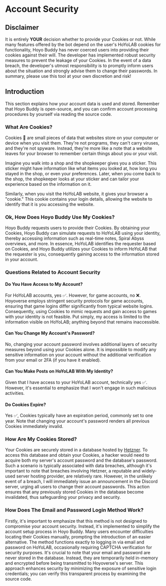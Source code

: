 # Account Security

## Disclaimer

It is entirely **YOUR** decision whether to provide your Cookies or not. While many features offered by the bot depend on the user's HoYoLAB cookies for functionality, Hoyo Buddy has never coerced users into providing their cookies against their will. The developer has implemented robust security measures to prevent the leakage of your Cookies. In the event of a data breach, the developer's utmost responsibility is to promptly inform users about the situation and strongly advise them to change their passwords. In summary, please use this tool at your own discretion and risk!

## Introduction

This section explains how your account data is used and stored. Remember that Hoyo Buddy is open-source, and you can confirm account processing procedures by yourself via reading the source code.

### What Are Cookies?

Cookies 🍪 are small pieces of data that websites store on your computer or device when you visit them. They're not programs, they can't carry viruses, and they're not spyware. Instead, they're more like a note that a website leaves for your browser to remember certain things about you or your visit.

Imagine you walk into a shop and the shopkeeper gives you a sticker. This sticker might have information like what items you looked at, how long you stayed in the shop, or even your preferences. Later, when you come back to the shop, the shopkeeper looks at your sticker and can tailor your experience based on the information on it.

Similarly, when you visit the HoYoLAB website, it gives your browser a "cookie." This cookie contains your login details, allowing the website to identify that it is you accessing the website.

### Ok, How Does Hoyo Buddy Use My Cookies?

Hoyo Buddy requests users to provide their Cookies. By obtaining your Cookies, Hoyo Buddy can simulate requests to HoYoLAB using your identity, thereby accessing information such as real-time notes, Spiral Abyss overviews, and more. In essence, HoYoLAB identifies the requester based on Cookies, and Hoyo Buddy utilizes your Cookies to inform HoYoLAB that the requester is you, consequently gaining access to the information stored in your account.

### Questions Related to Account Security

#### Do You Have Access to My Account?

For HoYoLAB accounts, yes ✅. However, for game accounts, no ❌. Hoyoverse employs stringent security protocols for game accounts, ensuring that game logins differ significantly from typical website logins. Consequently, using Cookies to mimic requests and gain access to games with your identity is not feasible. Put simply, my access is limited to the information visible on HoYoLAB; anything beyond that remains inaccessible.

#### Can You Change My Account's Password?

No, changing your account password involves additional layers of security measures beyond using your Cookies alone. It is impossible to modify any sensitive information on your account without the additional verification from your email or 2FA (if you have it enabled).

#### Can You Make Posts on HoYoLAB With My Identity?

Given that I have access to your HoYoLAB account, technically yes ✅. However, it's essential to emphasize that I won't engage in such malicious activities.

#### Do Cookies Expire?

Yes ✅, Cookies typically have an expiration period, commonly set to one year. Note that changing your account's password renders all previous Cookies immediately invalid.

### How Are My Cookies Stored?

Your Cookies are securely stored in a database hosted by [Hetzner](https://www.hetzner.com/). To access this database and obtain your Cookies, a hacker would need to acquire both my server's account password and the database's password. Such a scenario is typically associated with data breaches, although it's important to note that breaches involving Hetzner, a reputable and widely-used server hosting provider, are relatively rare. However, in the unlikely event of a breach, I will immediately issue an announcement in the Discord server, urging all users to change their account passwords. This action ensures that any previously stored Cookies in the database become invalidated, thus safeguarding your privacy and security.

### How Does The Email and Password Login Method Work?

Firstly, it's important to emphasize that this method is not designed to compromise your account security. Instead, it's implemented to simplify the account setup process in Hoyo Buddy. Many users encounter difficulties locating their Cookies manually, prompting the introduction of an easier alternative. The method functions exactly to logging in via email and password on HoYoLAB, occasionally requiring CAPTCHA verification for security purposes. It's crucial to note that your email and password are never stored in the database. Instead, they are temporarily held in-memory and encrypted before being transmitted to Hoyoverse's server. This approach enhances security by minimizing the exposure of sensitive login credentials; you can verify this transparent process by examining the source code.
